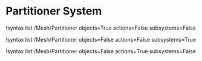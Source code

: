 <!-- MOOSE Documentation Stub: Remove this when content is added. -->

# Partitioner System

!syntax list /Mesh/Partitioner objects=True actions=False subsystems=False

!syntax list /Mesh/Partitioner objects=False actions=False subsystems=True

!syntax list /Mesh/Partitioner objects=False actions=True subsystems=False
